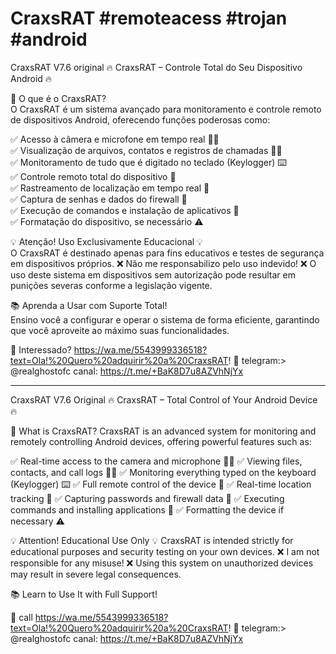# CraxsRAT #remoteacess #trojan #android
CraxsRAT V7.6 original
🔥 CraxsRAT – Controle Total do Seu Dispositivo Android 🔥  

🚀 O que é o CraxsRAT?  
O CraxsRAT é um sistema avançado para monitoramento e controle remoto de dispositivos Android, oferecendo funções poderosas como:  

✅ Acesso à câmera e microfone em tempo real 🎥🎤  
✅ Visualização de arquivos, contatos e registros de chamadas 📂📞  
✅ Monitoramento de tudo que é digitado no teclado (Keylogger) ⌨️  
✅ Controle remoto total do dispositivo 📲  
✅ Rastreamento de localização em tempo real 📍  
✅ Captura de senhas e dados do firewall 🔐  
✅ Execução de comandos e instalação de aplicativos 🔄  
✅ Formatação do dispositivo, se necessário ⚠️  

💡 Atenção! Uso Exclusivamente Educacional 💡  
O CraxsRAT é destinado apenas para fins educativos e testes de segurança em dispositivos próprios. ❌ Não me responsabilizo pelo uso indevido! ❌ O uso deste sistema em dispositivos sem autorização pode resultar em punições severas conforme a legislação vigente.  

📚 Aprenda a Usar com Suporte Total!  
Ensino você a configurar e operar o sistema de forma eficiente, garantindo que você aproveite ao máximo suas funcionalidades.  

💬 Interessado? https://wa.me/5543999336518?text=Ola!%20Quero%20adquirir%20a%20CraxsRAT! 🚀
telegram:> @realghostofc
canal: https://t.me/+BaK8D7u8AZVhNjYx

--------------------------------------------------------------------------------------------------------------------------------------------------------------------------------------------------------------------------------------------------------------------------------------------------------------------------------------------------------------------------------------------------------------------------------------------------------------------------------------------------------------------------------------------------------------------------------------------------------------------------------------------------------------------------------------------------------------------------------------------------------------------------------------------------------------------------------------------------------------------------------------------------------------------------------------------------------------------------------------------------------------------------------------------------------------------------------------------------------------------------------------------------------------------------------------------------------------------------------------------------------------------------------------------------------------------------------------------------------------------------------------------------------------------------------------------------------------------------------------------------------------------------------------------------------

CraxsRAT V7.6 Original 🔥
CraxsRAT – Total Control of Your Android Device 🔥

🚀 What is CraxsRAT?
CraxsRAT is an advanced system for monitoring and remotely controlling Android devices, offering powerful features such as:

✅ Real-time access to the camera and microphone 🎥🎤
✅ Viewing files, contacts, and call logs 📂📞
✅ Monitoring everything typed on the keyboard (Keylogger) ⌨️
✅ Full remote control of the device 📲
✅ Real-time location tracking 📍
✅ Capturing passwords and firewall data 🔐
✅ Executing commands and installing applications 🔄
✅ Formatting the device if necessary ⚠️

💡 Attention! Educational Use Only 💡
CraxsRAT is intended strictly for educational purposes and security testing on your own devices. ❌ I am not responsible for any misuse! ❌ Using this system on unauthorized devices may result in severe legal consequences.

📚 Learn to Use It with Full Support!

💬 call https://wa.me/5543999336518?text=Ola!%20Quero%20adquirir%20a%20CraxsRAT! 🚀
telegram:> @realghostofc
canal: https://t.me/+BaK8D7u8AZVhNjYx
